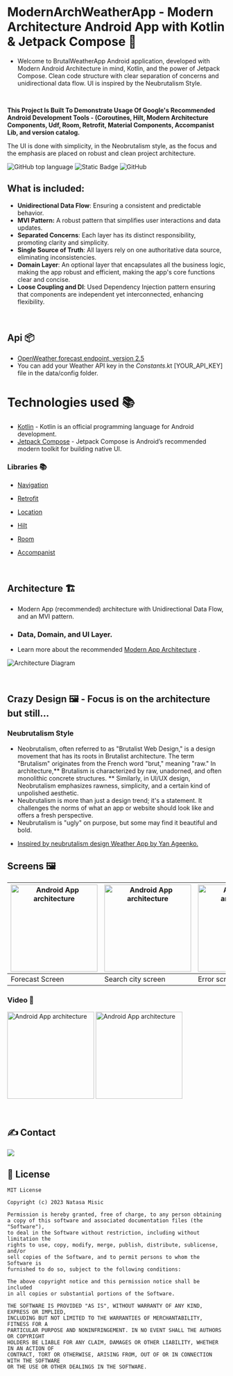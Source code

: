 # ModernArchWeatherApp - Modern Architecture Android App with Kotlin & Jetpack Compose 🚀
- Welcome to BrutalWeatherApp Android application, developed with Modern Android Architecture in mind, Kotlin, and the power of Jetpack Compose. Clean code structure with clear separation of concerns and unidirectional data flow. UI is inspired by the Neubrutalism Style.

<br/>

**This Project  Is Built To Demonstrate Usage Of Google's Recommended Android Development Tools - (Coroutines, Hilt, Modern Architecture Components, Udf, Room, Retrofit, Material Components, Accompanist Lib, and version catalog.**<br/>

The UI is done with simplicity, in the Neobrutalism style, as the focus and the emphasis are placed on robust and clean project architecture. 

![GitHub top language](https://img.shields.io/github/languages/top/natasam/ModernArchWeatherApp) ![Static Badge](https://img.shields.io/badge/android-blue?logo=android) ![GitHub](https://img.shields.io/github/license/natasam/ModernArchWeatherApp)


## What is included:
* **Unidirectional Data Flow**: Ensuring a consistent and predictable behavior.
* **MVI Pattern:** A robust pattern that simplifies user interactions and data updates.
* **Separated Concerns**: Each layer has its distinct responsibility, promoting clarity and simplicity.
* **Single Source of Truth**: All layers rely on one authoritative data source, eliminating inconsistencies.
* **Domain Layer**: An optional layer that encapsulates all the business logic, making the app robust and efficient, making the app's core functions clear and concise.
* **Loose Coupling and DI**: Used Dependency Injection pattern ensuring that components are independent yet interconnected, enhancing flexibility.


<br/>



## Api 📦
* [OpenWeather forecast endpoint, version 2.5](https://openweathermap.org/forecast5)
* You can add your Weather API key in the *Constants*.kt [YOUR_API_KEY] file in the data/config folder.


# Technologies used 📚
- [Kotlin](https://kotlinlang.org/) - Kotlin is an official programming language for Android development.
- [Jetpack Compose](https://developer.android.com/jetpack/compose) - Jetpack Compose is Android’s recommended modern toolkit for building native UI. 

### Libraries 📚


* [Navigation](https://developer.android.com/jetpack/compose/navigation)
* [Retrofit](https://square.github.io/retrofit)
* [Location](https://developer.android.com/training/location)
* [Hilt](https://developer.android.com/training/dependency-injection/hilt-android)
* [Room](https://developer.android.com/jetpack/androidx/releases/room)
* [Accompanist](https://google.github.io/accompanist/insets/)
  
  <br/>
  
## Architecture 🏗️
* Modern App (recommended) architecture with Unidirectional Data Flow, and an MVI pattern.
* ### Data, Domain, and UI Layer.
* Learn more about the recommended [Modern App Architecture](https://developer.android.com/topic/architecture) .

![Architecture Diagram](screenshots/architecture.png)

 <br/>
 
## Crazy Design 🖼 - Focus is on the architecture but still...
### Neubrutalism Style

- Neobrutalism, often referred to as "Brutalist Web Design," is a design movement that has its roots in Brutalist architecture. The term "Brutalism" originates from the French word "brut," meaning "raw." In architecture,** Brutalism is characterized by raw, unadorned, and often monolithic concrete structures. **
Similarly, in UI/UX design, Neobrutalism emphasizes rawness, simplicity, and a certain kind of unpolished aesthetic.
- Neubrutalism is more than just a design trend; it's a statement. It challenges the norms of what an app or website should look like and offers a fresh perspective. 
- Neubrutalism is "ugly" on purpose, but some may find it beautiful and bold.

* [Inspired by neubrutalism design Weather App by Yan Ageenko.](https://www.pinterest.com/pin/839569555548055567/)

## Screens 🖼

 | <img src="screenshots/Screenshot_0.png" alt="Android App architecture" width="200">  | <img src="screenshots/Screenshot_1.png" alt="Android App architecture" width="200">  |  <img src="screenshots/Screenshot_2.png" alt="Android App architecture" width="200">  |
| ------------ | ------------ | ------------ |
|  Forecast Screen   | Search city screen     | Error screen   |  


### Video 👀

  <img src="screenshots/home.gif" alt="Android App architecture" width="200"> <img src="screenshots/search_city.gif" alt="Android App architecture" width="200">

 <br/>
 
## ✍️ Contact 
<a href="mailto:greencodeinnovations@gmail.com?"><img src="https://img.shields.io/badge/gmail-%23DD0031.svg?&style=for-the-badge&logo=gmail&logoColor=white"/></a>
 <br/>
## 📝 License
```
MIT License

Copyright (c) 2023 Natasa Misic

Permission is hereby granted, free of charge, to any person obtaining
a copy of this software and associated documentation files (the "Software"), 
to deal in the Software without restriction, including without limitation the
rights to use, copy, modify, merge, publish, distribute, sublicense, and/or 
sell copies of the Software, and to permit persons to whom the Software is
furnished to do so, subject to the following conditions:

The above copyright notice and this permission notice shall be included 
in all copies or substantial portions of the Software.

THE SOFTWARE IS PROVIDED "AS IS", WITHOUT WARRANTY OF ANY KIND, EXPRESS OR IMPLIED,
INCLUDING BUT NOT LIMITED TO THE WARRANTIES OF MERCHANTABILITY, FITNESS FOR A 
PARTICULAR PURPOSE AND NONINFRINGEMENT. IN NO EVENT SHALL THE AUTHORS OR COPYRIGHT
HOLDERS BE LIABLE FOR ANY CLAIM, DAMAGES OR OTHER LIABILITY, WHETHER IN AN ACTION OF
CONTRACT, TORT OR OTHERWISE, ARISING FROM, OUT OF OR IN CONNECTION WITH THE SOFTWARE
OR THE USE OR OTHER DEALINGS IN THE SOFTWARE.
```

